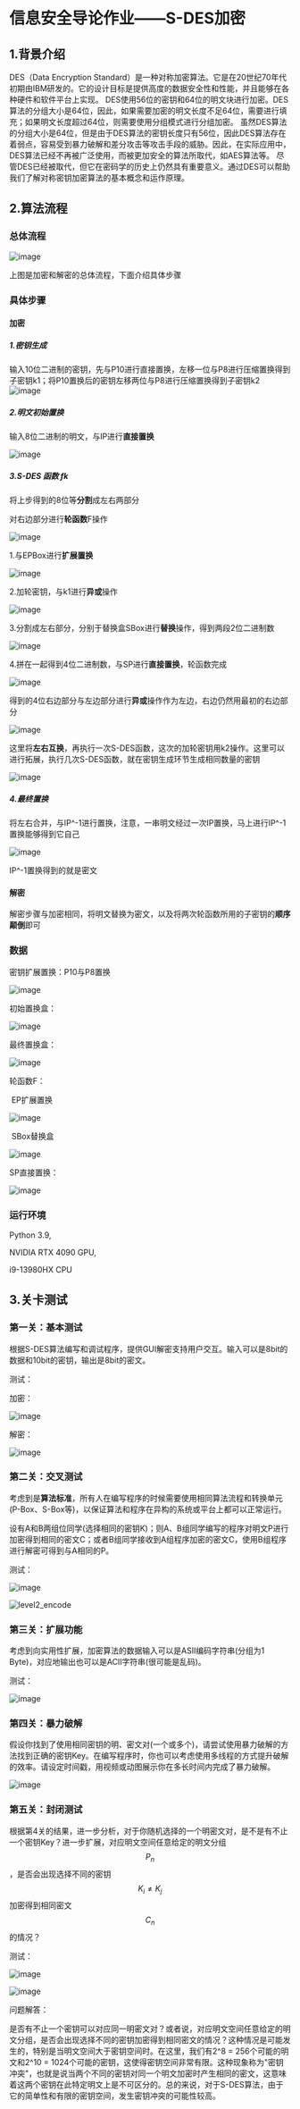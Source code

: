 # 信息安全导论作业——S-DES加密

## 1.背景介绍

DES（Data Encryption Standard）是一种对称加密算法。它是在20世纪70年代初期由IBM研发的。它的设计目标是提供高度的数据安全性和性能，并且能够在各种硬件和软件平台上实现。
DES使用56位的密钥和64位的明文块进行加密。DES算法的分组大小是64位，因此，如果需要加密的明文长度不足64位，需要进行填充；如果明文长度超过64位，则需要使用分组模式进行分组加密。
虽然DES算法的分组大小是64位，但是由于DES算法的密钥长度只有56位，因此DES算法存在着弱点，容易受到暴力破解和差分攻击等攻击手段的威胁。因此，在实际应用中，DES算法已经不再被广泛使用，而被更加安全的算法所取代，如AES算法等。
尽管DES已经被取代，但它在密码学的历史上仍然具有重要意义。通过DES可以帮助我们了解对称密钥加密算法的基本概念和运作原理。

## 2.算法流程

### 总体流程

![image](https://github.com/arrrrrrno/ririko_home/blob/master/typora-user-images/image-20231012210445444.png)

上图是加密和解密的总体流程，下面介绍具体步骤

### 具体步骤

#### 加密

##### 1.密钥生成

输入10位二进制的密钥，先与P10进行直接置换，左移一位与P8进行压缩置换得到子密钥k1；将P10置换后的密钥左移两位与P8进行压缩置换得到子密钥k2
![image](https://github.com/arrrrrrno/ririko_home/blob/master/typora-user-images/image-20231012140948752.png)



##### 2.明文初始置换

输入8位二进制的明文，与IP进行**直接置换**

![image](https://github.com/arrrrrrno/ririko_home/blob/master/typora-user-images/image-20231012210406953.png)

##### 3.**S-DES 函数** fk

将上步得到的8位等**分割**成左右两部分

对右边部分进行**轮函数**F操作

![image](https://github.com/arrrrrrno/ririko_home/blob/master/typora-user-images/image-20231012154019116.png)

1.与EPBox进行**扩展置换**

![image](https://github.com/arrrrrrno/ririko_home/blob/master/typora-user-images/image-20231012154042646.png)

2.加轮密钥，与k1进行**异或**操作

![image](https://github.com/arrrrrrno/ririko_home/blob/master/typora-user-images/image-20231012205713038.png)

3.分割成左右部分，分别于替换盒SBox进行**替换**操作，得到两段2位二进制数

![image](https://github.com/arrrrrrno/ririko_home/blob/master/typora-user-images/image-20231012205729311.png)

4.拼在一起得到4位二进制数，与SP进行**直接置换**，轮函数完成

![image](https://github.com/arrrrrrno/ririko_home/blob/master/typora-user-images/image-20231012210151358.png)

得到的4位右边部分与左边部分进行**异或**操作作为左边，右边仍然用最初的右边部分

![image](https://github.com/arrrrrrno/ririko_home/blob/master/typora-user-images/image-20231012210205455.png)

这里将**左右互换**，再执行一次S-DES函数，这次的加轮密钥用k2操作。这里可以进行拓展，执行几次S-DES函数，就在密钥生成环节生成相同数量的密钥

![image](https://github.com/arrrrrrno/ririko_home/blob/master/typora-user-images/image-20231012210230364.png)

##### 4.最终置换

将左右合并，与IP^-1进行置换，注意，一串明文经过一次IP置换，马上进行IP^-1置换能够得到它自己

![image](https://github.com/arrrrrrno/ririko_home/blob/master/typora-user-images/image-20231012210406953.png)

IP^-1置换得到的就是密文

#### 解密

解密步骤与加密相同，将明文替换为密文，以及将两次轮函数所用的子密钥的**顺序颠倒**即可

### 数据

密钥扩展置换：P10与P8置换

![image](https://github.com/arrrrrrno/ririko_home/blob/master/typora-user-images/image-20231012211022530.png)

初始置换盒：

![image](https://github.com/arrrrrrno/ririko_home/blob/master/typora-user-images/image-20231012211114439.png)

最终置换盒：

![image](https://github.com/arrrrrrno/ririko_home/blob/master/typora-user-images/image-20231012211129780.png)

轮函数F：

​	EP扩展置换

![image](https://github.com/arrrrrrno/ririko_home/blob/master/typora-user-images/image-20231012211149885.png)

​	SBox替换盒

![image](https://github.com/arrrrrrno/ririko_home/blob/master/typora-user-images/image-20231012211233063.png)

SP直接置换：

![image](https://github.com/arrrrrrno/ririko_home/blob/master/typora-user-images/image-20231012211255890.png)

### 运行环境

Python 3.9,

NVIDIA RTX 4090 GPU,

i9-13980HX CPU

## 3.关卡测试

### 第一关：基本测试

根据S-DES算法编写和调试程序，提供GUI解密支持用户交互。输入可以是8bit的数据和10bit的密钥，输出是8bit的密文。

测试：

加密：

![image](https://github.com/arrrrrrno/ririko_home/blob/master/typora-user-images/image-20231012211607034.png)

解密：

![image](https://github.com/arrrrrrno/ririko_home/blob/master/typora-user-images/image-20231012211618506.png)

### 第二关：交叉测试

考虑到是**算法标准**，所有人在编写程序的时候需要使用相同算法流程和转换单元(P-Box、S-Box等)，以保证算法和程序在异构的系统或平台上都可以正常运行。

设有A和B两组位同学(选择相同的密钥K)；则A、B组同学编写的程序对明文P进行加密得到相同的密文C；或者B组同学接收到A组程序加密的密文C，使用B组程序进行解密可得到与A相同的P。

测试：

![image](https://github.com/arrrrrrno/ririko_home/blob/master/typora-user-images/image-2023-10-12%20230648.png)

![level2_encode](https://github.com/arrrrrrno/ririko_home/blob/master/typora-user-images/level2_encode.gif)

### 第三关：扩展功能

考虑到向实用性扩展，加密算法的数据输入可以是ASII编码字符串(分组为1 Byte)，对应地输出也可以是ACII字符串(很可能是乱码)。

测试：

![image](https://github.com/arrrrrrno/ririko_home/blob/master/typora-user-images/image-20231012212055358.png)

### 第四关：暴力破解

假设你找到了使用相同密钥的明、密文对(一个或多个)，请尝试使用暴力破解的方法找到正确的密钥Key。在编写程序时，你也可以考虑使用多线程的方式提升破解的效率。请设定时间戳，用视频或动图展示你在多长时间内完成了暴力破解。

![image](https://github.com/arrrrrrno/ririko_home/blob/master/typora-user-images/image-20231012212147675.png)

### 第五关：封闭测试

根据第4关的结果，进一步分析，对于你随机选择的一个明密文对，是不是有不止一个密钥Key？进一步扩展，对应明文空间任意给定的明文分组$$P_{n}$$，是否会出现选择不同的密钥$$K_{i}\ne K_{j}$$ 加密得到相同密文$$C_n$$的情况？

测试：

![image](https://github.com/arrrrrrno/ririko_home/blob/master/typora-user-images/image-20231012213233749.png)

![image](https://github.com/arrrrrrno/ririko_home/blob/master/typora-user-images/image-20231012213239773.png)

问题解答：

是否有不止一个密钥可以对应同一明密文对？或者说，对应明文空间任意给定的明文分组，是否会出现选择不同的密钥加密得到相同密文的情况？这种情况是可能发生的，特别是当明文空间大于密钥空间时。在这里，我们有2^8 = 256个可能的明文和2^10 = 1024个可能的密钥，这使得密钥空间非常有限。这种现象称为"密钥冲突"，也就是说当两个不同的密钥对同一个明文加密时产生相同的密文，这意味着这两个密钥在此特定明文上是不可区分的。总的来说，对于S-DES算法，由于它的简单性和有限的密钥空间，发生密钥冲突的可能性较高。

